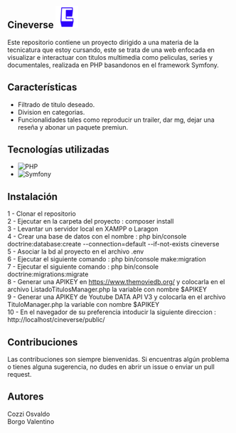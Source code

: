 ## Cineverse <img src="https://raw.githubusercontent.com/ValentinoBorgo/Cineverse/cec23920ff829c0b602a0bd32a1796892bbf9fd7/public/c.svg" alt="" width="50px"> 

Este repositorio contiene un proyecto dirigido a una materia de la tecnicatura que estoy cursando, este se trata de una web enfocada en visualizar e interactuar con titulos multimedia como peliculas, series y documentales, realizada en PHP basandonos en el framework Symfony.

## Características

- Filtrado de titulo deseado.
- Division en categorias.
- Funcionalidades tales como reproducir un trailer, dar mg, dejar una reseña y abonar un paquete premiun.

## Tecnologías utilizadas

- ![PHP](https://img.shields.io/badge/-PHP-333333?style=flat&logo=PHP)</br>
- ![Symfony](https://img.shields.io/badge/-Symfony-333333?style=flat&logo=Symfony)</br>

## Instalación
1 - Clonar el repositorio</br>
2 - Ejecutar en la carpeta del proyecto : composer install</br>
3 - Levantar un servidor local en XAMPP o Laragon</br>
4 - Crear una base de datos con el nombre : php bin/console doctrine:database:create --connection=default --if-not-exists cineverse</br>
5 - Asociar la bd al proyecto en el archivo .env</br>
6 - Ejecutar el siguiente comando : php bin/console make:migration</br>
7 - Ejecutar el siguiente comando : php bin/console doctrine:migrations:migrate</br>
8 - Generar una APIKEY en  https://www.themoviedb.org/ y colocarla en el archivo ListadoTitulosManager.php la variable con nombre $APIKEY</br>
9 - Generar una APIKEY de Youtube DATA API V3 y colocarla en el archivo TituloManager.php la variable con nombre $APIKEY</br>
10 - En el navegador de su preferencia intoducir la siguiente direccion : http://localhost/cineverse/public/</br>

## Contribuciones

Las contribuciones son siempre bienvenidas. Si encuentras algún problema o tienes alguna sugerencia, no dudes en abrir un issue o enviar un pull request.

## Autores

Cozzi Osvaldo</br>
Borgo Valentino</br>
